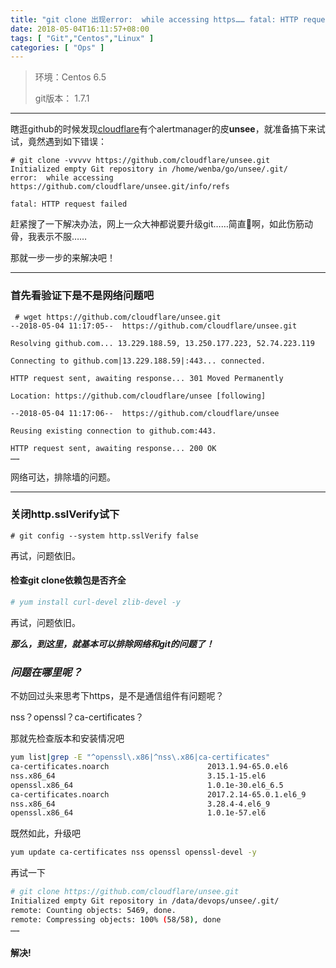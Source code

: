 ```yaml
---
title: "git clone 出现error:  while accessing https…… fatal: HTTP request failed的思路及解决"
date: 2018-05-04T16:11:57+08:00
tags: [ "Git","Centos","Linux" ]
categories: [ "Ops" ]
---
```


>环境：Centos 6.5
>
>git版本： 1.7.1

----

瞎逛github的时候发现[cloudflare](https://github.com/cloudflare)有个alertmanager的皮**unsee**，就准备搞下来试试，竟然遇到如下错误：

```shell
# git clone -vvvvv https://github.com/cloudflare/unsee.git
Initialized empty Git repository in /home/wenba/go/unsee/.git/
error:  while accessing https://github.com/cloudflare/unsee.git/info/refs

fatal: HTTP request failed
```

赶紧搜了一下解决办法，网上一众大神都说要升级git……简直💊啊，如此伤筋动骨，我表示不服……

那就一步一步的来解决吧！

----
### 首先看验证下是不是网络问题吧

```shell
 # wget https://github.com/cloudflare/unsee.git
--2018-05-04 11:17:05--  https://github.com/cloudflare/unsee.git

Resolving github.com... 13.229.188.59, 13.250.177.223, 52.74.223.119

Connecting to github.com|13.229.188.59|:443... connected.

HTTP request sent, awaiting response... 301 Moved Permanently

Location: https://github.com/cloudflare/unsee [following]

--2018-05-04 11:17:06--  https://github.com/cloudflare/unsee

Reusing existing connection to github.com:443.

HTTP request sent, awaiting response... 200 OK
……
```

网络可达，排除墙的问题。

----

### 关闭http.sslVerify试下

```shell
# git config --system http.sslVerify false
```

再试，问题依旧。

#### 检查git clone依赖包是否齐全

```bash
# yum install curl-devel zlib-devel -y
```

再试，问题依旧。

***那么，到这里，就基本可以排除网络和git的问题了！***

### _问题在哪里呢？_

不妨回过头来思考下https，是不是通信组件有问题呢？

nss？openssl？ca-certificates？

那就先检查版本和安装情况吧

```bash
yum list|grep -E "^openssl\.x86|^nss\.x86|ca-certificates"
ca-certificates.noarch                      2013.1.94-65.0.el6           @anaconda-CentOS-201311272149.x86_64/6.5
nss.x86_64                                  3.15.1-15.el6                @anaconda-CentOS-201311272149.x86_64/6.5
openssl.x86_64                              1.0.1e-30.el6_6.5            @updates
ca-certificates.noarch                      2017.2.14-65.0.1.el6_9       updates
nss.x86_64                                  3.28.4-4.el6_9               updates
openssl.x86_64                              1.0.1e-57.el6                base
```

既然如此，升级吧

```bash
yum update ca-certificates nss openssl openssl-devel -y
```

再试一下

```bash
# git clone https://github.com/cloudflare/unsee.git
Initialized empty Git repository in /data/devops/unsee/.git/
remote: Counting objects: 5469, done.
remote: Compressing objects: 100% (58/58), done
……
```

#### __解决!__
















